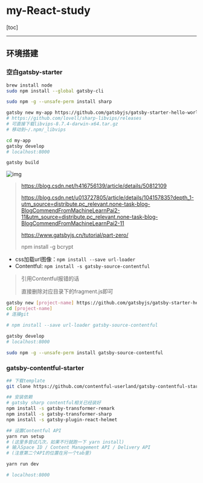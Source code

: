 # my-React-study

[toc]

------

## 环境搭建

### 空白gatsby-starter

```bash
brew install node
sudo npm install --global gatsby-cli

sudo npm -g --unsafe-perm install sharp

gatsby new my-app https://github.com/gatsbyjs/gatsby-starter-hello-world
# https://github.com/lovell/sharp-libvips/releases
# 可直接下载libvips-8.7.4-darwin-x64.tar.gz
# 移动到~/.npm/_libvips

cd my-app
gatsby develop
# localhost:8000

gatsby build
```

![img](https://img-blog.csdnimg.cn/20190620172009527.png?x-oss-process=image/watermark,type_ZmFuZ3poZW5naGVpdGk,shadow_10,text_aHR0cHM6Ly9ibG9nLmNzZG4ubmV0L3UwMTAxODI4MTE=,size_16,color_FFFFFF,t_70)

> https://blog.csdn.net/h416756139/article/details/50812109
>
> https://blog.csdn.net/u013727805/article/details/104157835?depth_1-utm_source=distribute.pc_relevant.none-task-blog-BlogCommendFromMachineLearnPai2-11&utm_source=distribute.pc_relevant.none-task-blog-BlogCommendFromMachineLearnPai2-11
>
> https://www.gatsbyjs.cn/tutorial/part-zero/
>
> npm install -g bcrypt 

- css加载url图像：`npm install --save url-loader`
- Contentful: `npm install -s gatsby-source-contentful`

> 引用Contentful报错的话
>
> 直接删除对应目录下的fragment.js即可

```bash
gatsby new [project-name] https://github.com/gatsbyjs/gatsby-starter-hello-world
cd [project-name]
# 连接git

# npm install --save url-loader gatsby-source-contentful

gatsby develop
# localhost:8000

sudo npm -g --unsafe-perm install gatsby-source-contentful
```



### gatsby-contentful-starter

```bash
## 下载template
git clone https://github.com/contentful-userland/gatsby-contentful-starter

## 安装依赖
# gatsby sharp contentful相关已经装好
npm install -s gatsby-transformer-remark
npm install -s gatsby-transformer-sharp
npm install -s gatsby-plugin-react-helmet

## 设置Contentful API
yarn run setup
# (这里多尝试几次，如果不行就跑一下 yarn install)
# 输入Space ID / Content Management API / Delivery API
# (注意第二个API的位置在另一个tab里)

yarn run dev

# localhost:8000
```

